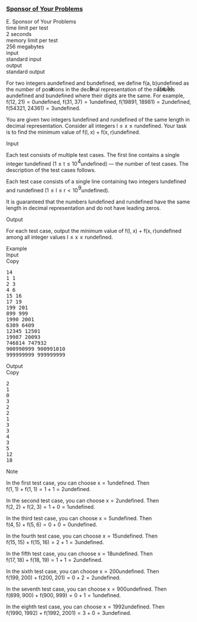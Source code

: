 <h3><a href="https://codeforces.com/contest/2121/problem/E" target="_blank" rel="noopener noreferrer">Sponsor of Your Problems</a></h3>
<div class="header"><div class="title">E. Sponsor of Your Problems</div><div class="time-limit"><div class="property-title">time limit per test</div>2 seconds</div><div class="memory-limit"><div class="property-title">memory limit per test</div>256 megabytes</div><div class="input-file input-standard"><div class="property-title">input</div>standard input</div><div class="output-file output-standard"><div class="property-title">output</div>standard output</div></div><div><p>For two integers <span class="MathJax_Preview" style="color: inherit;"><span class="MJXp-math" id="MJXp-Span-1"><span class="MJXp-mi MJXp-italic" id="MJXp-Span-2">a</span></span></span><span class="MathJax MathJax_Processed" id="MathJax-Element-1-Frame" tabindex="0" style=""><nobr><span class="math" id="MathJax-Span-1"><span style="display: inline-block; position: relative; width: 0em; height: 0px; font-size: 122%;"><span style="position: absolute;"><span class="mrow" id="MathJax-Span-2"><span class="mi" id="MathJax-Span-3" style="font-family: MathJax_Math-italic;">a</span></span></span></span></span></nobr></span>undefined and <span class="MathJax_Preview" style="color: inherit;"><span class="MJXp-math" id="MJXp-Span-3"><span class="MJXp-mi MJXp-italic" id="MJXp-Span-4">b</span></span></span><span class="MathJax MathJax_Processed" id="MathJax-Element-2-Frame" tabindex="0" style=""><nobr><span class="math" id="MathJax-Span-4"><span style="display: inline-block; position: relative; width: 0em; height: 0px; font-size: 122%;"><span style="position: absolute;"><span class="mrow" id="MathJax-Span-5"><span class="mi" id="MathJax-Span-6" style="font-family: MathJax_Math-italic;">b</span></span></span></span></span></nobr></span>undefined, we define <span class="MathJax_Preview" style="color: inherit;"><span class="MJXp-math" id="MJXp-Span-5"><span class="MJXp-mi MJXp-italic" id="MJXp-Span-6">f</span><span class="MJXp-mo" id="MJXp-Span-7" style="margin-left: 0em; margin-right: 0em;">(</span><span class="MJXp-mi MJXp-italic" id="MJXp-Span-8">a</span><span class="MJXp-mo" id="MJXp-Span-9" style="margin-left: 0em; margin-right: 0.222em;">,</span><span class="MJXp-mi MJXp-italic" id="MJXp-Span-10">b</span><span class="MJXp-mo" id="MJXp-Span-11" style="margin-left: 0em; margin-right: 0em;">)</span></span></span><span class="MathJax MathJax_Processed" id="MathJax-Element-3-Frame" tabindex="0" style=""><nobr><span class="math" id="MathJax-Span-7"><span style="display: inline-block; position: relative; width: 0em; height: 0px; font-size: 122%;"><span style="position: absolute;"><span class="mrow" id="MathJax-Span-8"><span class="mi" id="MathJax-Span-9" style="font-family: MathJax_Math-italic;">f<span style="display: inline-block; overflow: hidden; height: 1px; width: 0.061em;"></span></span><span class="mo" id="MathJax-Span-10" style="font-family: MathJax_Main;">(</span><span class="mi" id="MathJax-Span-11" style="font-family: MathJax_Math-italic;">a</span><span class="mo" id="MathJax-Span-12" style="font-family: MathJax_Main;">,</span><span class="mi" id="MathJax-Span-13" style="font-family: MathJax_Math-italic; padding-left: 0.179em;">b</span><span class="mo" id="MathJax-Span-14" style="font-family: MathJax_Main;">)</span></span></span></span></span></nobr></span>undefined as the number of positions in the decimal representation of the numbers <span class="MathJax_Preview" style="color: inherit;"><span class="MJXp-math" id="MJXp-Span-12"><span class="MJXp-mi MJXp-italic" id="MJXp-Span-13">a</span></span></span><span class="MathJax MathJax_Processing" id="MathJax-Element-4-Frame" tabindex="0"></span>undefined and <span class="MathJax_Preview" style="color: inherit;"><span class="MJXp-math" id="MJXp-Span-14"><span class="MJXp-mi MJXp-italic" id="MJXp-Span-15">b</span></span></span><span class="MathJax MathJax_Processing" id="MathJax-Element-5-Frame" tabindex="0"></span>undefined where their digits are the same. For example, <span class="MathJax_Preview" style="color: inherit;"><span class="MJXp-math" id="MJXp-Span-16"><span class="MJXp-mi MJXp-italic" id="MJXp-Span-17">f</span><span class="MJXp-mo" id="MJXp-Span-18" style="margin-left: 0em; margin-right: 0em;">(</span><span class="MJXp-mn" id="MJXp-Span-19">12</span><span class="MJXp-mo" id="MJXp-Span-20" style="margin-left: 0em; margin-right: 0.222em;">,</span><span class="MJXp-mn" id="MJXp-Span-21">21</span><span class="MJXp-mo" id="MJXp-Span-22" style="margin-left: 0em; margin-right: 0em;">)</span><span class="MJXp-mo" id="MJXp-Span-23" style="margin-left: 0.333em; margin-right: 0.333em;">=</span><span class="MJXp-mn" id="MJXp-Span-24">0</span></span></span><span class="MathJax MathJax_Processing" id="MathJax-Element-6-Frame" tabindex="0"></span>undefined, <span class="MathJax_Preview" style="color: inherit;"><span class="MJXp-math" id="MJXp-Span-25"><span class="MJXp-mi MJXp-italic" id="MJXp-Span-26">f</span><span class="MJXp-mo" id="MJXp-Span-27" style="margin-left: 0em; margin-right: 0em;">(</span><span class="MJXp-mn" id="MJXp-Span-28">31</span><span class="MJXp-mo" id="MJXp-Span-29" style="margin-left: 0em; margin-right: 0.222em;">,</span><span class="MJXp-mn" id="MJXp-Span-30">37</span><span class="MJXp-mo" id="MJXp-Span-31" style="margin-left: 0em; margin-right: 0em;">)</span><span class="MJXp-mo" id="MJXp-Span-32" style="margin-left: 0.333em; margin-right: 0.333em;">=</span><span class="MJXp-mn" id="MJXp-Span-33">1</span></span></span><span class="MathJax MathJax_Processing" id="MathJax-Element-7-Frame" tabindex="0"></span>undefined, <span class="MathJax_Preview" style="color: inherit;"><span class="MJXp-math" id="MJXp-Span-34"><span class="MJXp-mi MJXp-italic" id="MJXp-Span-35">f</span><span class="MJXp-mo" id="MJXp-Span-36" style="margin-left: 0em; margin-right: 0em;">(</span><span class="MJXp-mn" id="MJXp-Span-37">19891</span><span class="MJXp-mo" id="MJXp-Span-38" style="margin-left: 0em; margin-right: 0.222em;">,</span><span class="MJXp-mn" id="MJXp-Span-39">18981</span><span class="MJXp-mo" id="MJXp-Span-40" style="margin-left: 0em; margin-right: 0em;">)</span><span class="MJXp-mo" id="MJXp-Span-41" style="margin-left: 0.333em; margin-right: 0.333em;">=</span><span class="MJXp-mn" id="MJXp-Span-42">2</span></span></span><span class="MathJax MathJax_Processing" id="MathJax-Element-8-Frame" tabindex="0"></span>undefined, <span class="MathJax_Preview" style="color: inherit;"><span class="MJXp-math" id="MJXp-Span-43"><span class="MJXp-mi MJXp-italic" id="MJXp-Span-44">f</span><span class="MJXp-mo" id="MJXp-Span-45" style="margin-left: 0em; margin-right: 0em;">(</span><span class="MJXp-mn" id="MJXp-Span-46">54321</span><span class="MJXp-mo" id="MJXp-Span-47" style="margin-left: 0em; margin-right: 0.222em;">,</span><span class="MJXp-mn" id="MJXp-Span-48">24361</span><span class="MJXp-mo" id="MJXp-Span-49" style="margin-left: 0em; margin-right: 0em;">)</span><span class="MJXp-mo" id="MJXp-Span-50" style="margin-left: 0.333em; margin-right: 0.333em;">=</span><span class="MJXp-mn" id="MJXp-Span-51">3</span></span></span><span class="MathJax MathJax_Processing" id="MathJax-Element-9-Frame" tabindex="0"></span>undefined.</p><p>You are given two integers <span class="MathJax_Preview" style="color: inherit;"><span class="MJXp-math" id="MJXp-Span-52"><span class="MJXp-mi MJXp-italic" id="MJXp-Span-53">l</span></span></span><span class="MathJax MathJax_Processing" id="MathJax-Element-10-Frame" tabindex="0"></span>undefined and <span class="MathJax_Preview" style="color: inherit;"><span class="MJXp-math" id="MJXp-Span-54"><span class="MJXp-mi MJXp-italic" id="MJXp-Span-55">r</span></span></span><span class="MathJax MathJax_Processing" id="MathJax-Element-11-Frame" tabindex="0"></span>undefined of the <span class="tex-font-style-bf">same</span> length in decimal representation. Consider all integers <span class="MathJax_Preview" style="color: inherit;"><span class="MJXp-math" id="MJXp-Span-56"><span class="MJXp-mi MJXp-italic" id="MJXp-Span-57">l</span><span class="MJXp-mo" id="MJXp-Span-58" style="margin-left: 0.333em; margin-right: 0.333em;">≤</span><span class="MJXp-mi MJXp-italic" id="MJXp-Span-59">x</span><span class="MJXp-mo" id="MJXp-Span-60" style="margin-left: 0.333em; margin-right: 0.333em;">≤</span><span class="MJXp-mi MJXp-italic" id="MJXp-Span-61">r</span></span></span><span class="MathJax MathJax_Processing" id="MathJax-Element-12-Frame" tabindex="0"></span>undefined. Your task is to find the minimum value of <span class="MathJax_Preview" style="color: inherit;"><span class="MJXp-math" id="MJXp-Span-62"><span class="MJXp-mi MJXp-italic" id="MJXp-Span-63">f</span><span class="MJXp-mo" id="MJXp-Span-64" style="margin-left: 0em; margin-right: 0em;">(</span><span class="MJXp-mi MJXp-italic" id="MJXp-Span-65">l</span><span class="MJXp-mo" id="MJXp-Span-66" style="margin-left: 0em; margin-right: 0.222em;">,</span><span class="MJXp-mi MJXp-italic" id="MJXp-Span-67">x</span><span class="MJXp-mo" id="MJXp-Span-68" style="margin-left: 0em; margin-right: 0em;">)</span><span class="MJXp-mo" id="MJXp-Span-69" style="margin-left: 0.267em; margin-right: 0.267em;">+</span><span class="MJXp-mi MJXp-italic" id="MJXp-Span-70">f</span><span class="MJXp-mo" id="MJXp-Span-71" style="margin-left: 0em; margin-right: 0em;">(</span><span class="MJXp-mi MJXp-italic" id="MJXp-Span-72">x</span><span class="MJXp-mo" id="MJXp-Span-73" style="margin-left: 0em; margin-right: 0.222em;">,</span><span class="MJXp-mi MJXp-italic" id="MJXp-Span-74">r</span><span class="MJXp-mo" id="MJXp-Span-75" style="margin-left: 0em; margin-right: 0em;">)</span></span></span><span class="MathJax MathJax_Processing" id="MathJax-Element-13-Frame" tabindex="0"></span>undefined.</p></div><div class="input-specification"><div class="section-title">Input</div><p>Each test consists of multiple test cases. The first line contains a single integer <span class="MathJax_Preview" style="color: inherit;"><span class="MJXp-math" id="MJXp-Span-76"><span class="MJXp-mi MJXp-italic" id="MJXp-Span-77">t</span></span></span><span class="MathJax MathJax_Processing" id="MathJax-Element-14-Frame" tabindex="0"></span>undefined (<span class="MathJax_Preview" style="color: inherit;"><span class="MJXp-math" id="MJXp-Span-78"><span class="MJXp-mn" id="MJXp-Span-79">1</span><span class="MJXp-mo" id="MJXp-Span-80" style="margin-left: 0.333em; margin-right: 0.333em;">≤</span><span class="MJXp-mi MJXp-italic" id="MJXp-Span-81">t</span><span class="MJXp-mo" id="MJXp-Span-82" style="margin-left: 0.333em; margin-right: 0.333em;">≤</span><span class="MJXp-msubsup" id="MJXp-Span-83"><span class="MJXp-mn" id="MJXp-Span-84" style="margin-right: 0.05em;">10</span><span class="MJXp-mn MJXp-script" id="MJXp-Span-85" style="vertical-align: 0.5em;">4</span></span></span></span><span class="MathJax MathJax_Processing" id="MathJax-Element-15-Frame" tabindex="0"></span>undefined)&nbsp;— the number of test cases. The description of the test cases follows.</p><p>Each test case consists of a single line containing two integers <span class="MathJax_Preview" style="color: inherit;"><span class="MJXp-math" id="MJXp-Span-86"><span class="MJXp-mi MJXp-italic" id="MJXp-Span-87">l</span></span></span><span class="MathJax MathJax_Processing" id="MathJax-Element-16-Frame" tabindex="0"></span>undefined and <span class="MathJax_Preview" style="color: inherit;"><span class="MJXp-math" id="MJXp-Span-88"><span class="MJXp-mi MJXp-italic" id="MJXp-Span-89">r</span></span></span><span class="MathJax MathJax_Processing" id="MathJax-Element-17-Frame" tabindex="0"></span>undefined (<span class="MathJax_Preview" style="color: inherit;"><span class="MJXp-math" id="MJXp-Span-90"><span class="MJXp-mn" id="MJXp-Span-91">1</span><span class="MJXp-mo" id="MJXp-Span-92" style="margin-left: 0.333em; margin-right: 0.333em;">≤</span><span class="MJXp-mi MJXp-italic" id="MJXp-Span-93">l</span><span class="MJXp-mo" id="MJXp-Span-94" style="margin-left: 0.333em; margin-right: 0.333em;">≤</span><span class="MJXp-mi MJXp-italic" id="MJXp-Span-95">r</span><span class="MJXp-mo" id="MJXp-Span-96" style="margin-left: 0.333em; margin-right: 0.333em;">&lt;</span><span class="MJXp-msubsup" id="MJXp-Span-97"><span class="MJXp-mn" id="MJXp-Span-98" style="margin-right: 0.05em;">10</span><span class="MJXp-mn MJXp-script" id="MJXp-Span-99" style="vertical-align: 0.5em;">9</span></span></span></span><span class="MathJax MathJax_Processing" id="MathJax-Element-18-Frame" tabindex="0"></span>undefined).</p><p>It is guaranteed that the numbers <span class="MathJax_Preview" style="color: inherit;"><span class="MJXp-math" id="MJXp-Span-100"><span class="MJXp-mi MJXp-italic" id="MJXp-Span-101">l</span></span></span><span class="MathJax MathJax_Processing" id="MathJax-Element-19-Frame" tabindex="0"></span>undefined and <span class="MathJax_Preview" style="color: inherit;"><span class="MJXp-math" id="MJXp-Span-102"><span class="MJXp-mi MJXp-italic" id="MJXp-Span-103">r</span></span></span><span class="MathJax MathJax_Processing" id="MathJax-Element-20-Frame" tabindex="0"></span>undefined have the same length in decimal representation and do not have leading zeros.</p></div><div class="output-specification"><div class="section-title">Output</div><p>For each test case, output the minimum value of <span class="MathJax_Preview" style="color: inherit;"><span class="MJXp-math" id="MJXp-Span-104"><span class="MJXp-mi MJXp-italic" id="MJXp-Span-105">f</span><span class="MJXp-mo" id="MJXp-Span-106" style="margin-left: 0em; margin-right: 0em;">(</span><span class="MJXp-mi MJXp-italic" id="MJXp-Span-107">l</span><span class="MJXp-mo" id="MJXp-Span-108" style="margin-left: 0em; margin-right: 0.222em;">,</span><span class="MJXp-mi MJXp-italic" id="MJXp-Span-109">x</span><span class="MJXp-mo" id="MJXp-Span-110" style="margin-left: 0em; margin-right: 0em;">)</span><span class="MJXp-mo" id="MJXp-Span-111" style="margin-left: 0.267em; margin-right: 0.267em;">+</span><span class="MJXp-mi MJXp-italic" id="MJXp-Span-112">f</span><span class="MJXp-mo" id="MJXp-Span-113" style="margin-left: 0em; margin-right: 0em;">(</span><span class="MJXp-mi MJXp-italic" id="MJXp-Span-114">x</span><span class="MJXp-mo" id="MJXp-Span-115" style="margin-left: 0em; margin-right: 0.222em;">,</span><span class="MJXp-mi MJXp-italic" id="MJXp-Span-116">r</span><span class="MJXp-mo" id="MJXp-Span-117" style="margin-left: 0em; margin-right: 0em;">)</span></span></span><span class="MathJax MathJax_Processing" id="MathJax-Element-21-Frame" tabindex="0"></span>undefined among all integer values <span class="MathJax_Preview" style="color: inherit;"><span class="MJXp-math" id="MJXp-Span-118"><span class="MJXp-mi MJXp-italic" id="MJXp-Span-119">l</span><span class="MJXp-mo" id="MJXp-Span-120" style="margin-left: 0.333em; margin-right: 0.333em;">≤</span><span class="MJXp-mi MJXp-italic" id="MJXp-Span-121">x</span><span class="MJXp-mo" id="MJXp-Span-122" style="margin-left: 0.333em; margin-right: 0.333em;">≤</span><span class="MJXp-mi MJXp-italic" id="MJXp-Span-123">r</span></span></span><span class="MathJax MathJax_Processing" id="MathJax-Element-22-Frame" tabindex="0"></span>undefined.</p></div><div class="sample-tests"><div class="section-title">Example</div><div class="sample-test"><div class="input"><div class="title">Input<div title="Copy" data-clipboard-target="#id007063676692277961" id="id0002248896195619232" class="input-output-copier">Copy</div></div><pre id="id007063676692277961"><div class="test-example-line test-example-line-even test-example-line-0">14</div><div class="test-example-line test-example-line-odd test-example-line-1">1 1</div><div class="test-example-line test-example-line-even test-example-line-2">2 3</div><div class="test-example-line test-example-line-odd test-example-line-3">4 6</div><div class="test-example-line test-example-line-even test-example-line-4">15 16</div><div class="test-example-line test-example-line-odd test-example-line-5">17 19</div><div class="test-example-line test-example-line-even test-example-line-6">199 201</div><div class="test-example-line test-example-line-odd test-example-line-7">899 999</div><div class="test-example-line test-example-line-even test-example-line-8">1990 2001</div><div class="test-example-line test-example-line-odd test-example-line-9">6309 6409</div><div class="test-example-line test-example-line-even test-example-line-10">12345 12501</div><div class="test-example-line test-example-line-odd test-example-line-11">19987 20093</div><div class="test-example-line test-example-line-even test-example-line-12">746814 747932</div><div class="test-example-line test-example-line-odd test-example-line-13">900990999 900991010</div><div class="test-example-line test-example-line-even test-example-line-14">999999999 999999999</div></pre></div><div class="output"><div class="title">Output<div title="Copy" data-clipboard-target="#id008467581764855971" id="id0003812382592678798" class="input-output-copier">Copy</div></div><pre id="id008467581764855971">2
1
0
3
2
2
1
3
3
4
3
5
12
18
</pre></div></div></div><div class="note"><div class="section-title">Note</div><p>In the first test case, you can choose <span class="MathJax_Preview" style="color: inherit;"><span class="MJXp-math" id="MJXp-Span-124"><span class="MJXp-mi MJXp-italic" id="MJXp-Span-125">x</span><span class="MJXp-mo" id="MJXp-Span-126" style="margin-left: 0.333em; margin-right: 0.333em;">=</span><span class="MJXp-mn" id="MJXp-Span-127">1</span></span></span><span class="MathJax MathJax_Processing" id="MathJax-Element-23-Frame" tabindex="0"></span>undefined. Then <span class="MathJax_Preview" style="color: inherit;"><span class="MJXp-math" id="MJXp-Span-128"><span class="MJXp-mi MJXp-italic" id="MJXp-Span-129">f</span><span class="MJXp-mo" id="MJXp-Span-130" style="margin-left: 0em; margin-right: 0em;">(</span><span class="MJXp-mn" id="MJXp-Span-131">1</span><span class="MJXp-mo" id="MJXp-Span-132" style="margin-left: 0em; margin-right: 0.222em;">,</span><span class="MJXp-mn" id="MJXp-Span-133">1</span><span class="MJXp-mo" id="MJXp-Span-134" style="margin-left: 0em; margin-right: 0em;">)</span><span class="MJXp-mo" id="MJXp-Span-135" style="margin-left: 0.267em; margin-right: 0.267em;">+</span><span class="MJXp-mi MJXp-italic" id="MJXp-Span-136">f</span><span class="MJXp-mo" id="MJXp-Span-137" style="margin-left: 0em; margin-right: 0em;">(</span><span class="MJXp-mn" id="MJXp-Span-138">1</span><span class="MJXp-mo" id="MJXp-Span-139" style="margin-left: 0em; margin-right: 0.222em;">,</span><span class="MJXp-mn" id="MJXp-Span-140">1</span><span class="MJXp-mo" id="MJXp-Span-141" style="margin-left: 0em; margin-right: 0em;">)</span><span class="MJXp-mo" id="MJXp-Span-142" style="margin-left: 0.333em; margin-right: 0.333em;">=</span><span class="MJXp-mn" id="MJXp-Span-143">1</span><span class="MJXp-mo" id="MJXp-Span-144" style="margin-left: 0.267em; margin-right: 0.267em;">+</span><span class="MJXp-mn" id="MJXp-Span-145">1</span><span class="MJXp-mo" id="MJXp-Span-146" style="margin-left: 0.333em; margin-right: 0.333em;">=</span><span class="MJXp-mn" id="MJXp-Span-147">2</span></span></span><span class="MathJax MathJax_Processing" id="MathJax-Element-24-Frame" tabindex="0"></span>undefined.</p><p>In the second test case, you can choose <span class="MathJax_Preview" style="color: inherit;"><span class="MJXp-math" id="MJXp-Span-148"><span class="MJXp-mi MJXp-italic" id="MJXp-Span-149">x</span><span class="MJXp-mo" id="MJXp-Span-150" style="margin-left: 0.333em; margin-right: 0.333em;">=</span><span class="MJXp-mn" id="MJXp-Span-151">2</span></span></span><span class="MathJax MathJax_Processing" id="MathJax-Element-25-Frame" tabindex="0"></span>undefined. Then <span class="MathJax_Preview" style="color: inherit;"><span class="MJXp-math" id="MJXp-Span-152"><span class="MJXp-mi MJXp-italic" id="MJXp-Span-153">f</span><span class="MJXp-mo" id="MJXp-Span-154" style="margin-left: 0em; margin-right: 0em;">(</span><span class="MJXp-mn" id="MJXp-Span-155">2</span><span class="MJXp-mo" id="MJXp-Span-156" style="margin-left: 0em; margin-right: 0.222em;">,</span><span class="MJXp-mn" id="MJXp-Span-157">2</span><span class="MJXp-mo" id="MJXp-Span-158" style="margin-left: 0em; margin-right: 0em;">)</span><span class="MJXp-mo" id="MJXp-Span-159" style="margin-left: 0.267em; margin-right: 0.267em;">+</span><span class="MJXp-mi MJXp-italic" id="MJXp-Span-160">f</span><span class="MJXp-mo" id="MJXp-Span-161" style="margin-left: 0em; margin-right: 0em;">(</span><span class="MJXp-mn" id="MJXp-Span-162">2</span><span class="MJXp-mo" id="MJXp-Span-163" style="margin-left: 0em; margin-right: 0.222em;">,</span><span class="MJXp-mn" id="MJXp-Span-164">3</span><span class="MJXp-mo" id="MJXp-Span-165" style="margin-left: 0em; margin-right: 0em;">)</span><span class="MJXp-mo" id="MJXp-Span-166" style="margin-left: 0.333em; margin-right: 0.333em;">=</span><span class="MJXp-mn" id="MJXp-Span-167">1</span><span class="MJXp-mo" id="MJXp-Span-168" style="margin-left: 0.267em; margin-right: 0.267em;">+</span><span class="MJXp-mn" id="MJXp-Span-169">0</span><span class="MJXp-mo" id="MJXp-Span-170" style="margin-left: 0.333em; margin-right: 0.333em;">=</span><span class="MJXp-mn" id="MJXp-Span-171">1</span></span></span><span class="MathJax MathJax_Processing" id="MathJax-Element-26-Frame" tabindex="0"></span>undefined.</p><p>In the third test case, you can choose <span class="MathJax_Preview" style="color: inherit;"><span class="MJXp-math" id="MJXp-Span-172"><span class="MJXp-mi MJXp-italic" id="MJXp-Span-173">x</span><span class="MJXp-mo" id="MJXp-Span-174" style="margin-left: 0.333em; margin-right: 0.333em;">=</span><span class="MJXp-mn" id="MJXp-Span-175">5</span></span></span><span class="MathJax MathJax_Processing" id="MathJax-Element-27-Frame" tabindex="0"></span>undefined. Then <span class="MathJax_Preview" style="color: inherit;"><span class="MJXp-math" id="MJXp-Span-176"><span class="MJXp-mi MJXp-italic" id="MJXp-Span-177">f</span><span class="MJXp-mo" id="MJXp-Span-178" style="margin-left: 0em; margin-right: 0em;">(</span><span class="MJXp-mn" id="MJXp-Span-179">4</span><span class="MJXp-mo" id="MJXp-Span-180" style="margin-left: 0em; margin-right: 0.222em;">,</span><span class="MJXp-mn" id="MJXp-Span-181">5</span><span class="MJXp-mo" id="MJXp-Span-182" style="margin-left: 0em; margin-right: 0em;">)</span><span class="MJXp-mo" id="MJXp-Span-183" style="margin-left: 0.267em; margin-right: 0.267em;">+</span><span class="MJXp-mi MJXp-italic" id="MJXp-Span-184">f</span><span class="MJXp-mo" id="MJXp-Span-185" style="margin-left: 0em; margin-right: 0em;">(</span><span class="MJXp-mn" id="MJXp-Span-186">5</span><span class="MJXp-mo" id="MJXp-Span-187" style="margin-left: 0em; margin-right: 0.222em;">,</span><span class="MJXp-mn" id="MJXp-Span-188">6</span><span class="MJXp-mo" id="MJXp-Span-189" style="margin-left: 0em; margin-right: 0em;">)</span><span class="MJXp-mo" id="MJXp-Span-190" style="margin-left: 0.333em; margin-right: 0.333em;">=</span><span class="MJXp-mn" id="MJXp-Span-191">0</span><span class="MJXp-mo" id="MJXp-Span-192" style="margin-left: 0.267em; margin-right: 0.267em;">+</span><span class="MJXp-mn" id="MJXp-Span-193">0</span><span class="MJXp-mo" id="MJXp-Span-194" style="margin-left: 0.333em; margin-right: 0.333em;">=</span><span class="MJXp-mn" id="MJXp-Span-195">0</span></span></span><span class="MathJax MathJax_Processing" id="MathJax-Element-28-Frame" tabindex="0"></span>undefined.</p><p>In the fourth test case, you can choose <span class="MathJax_Preview" style="color: inherit;"><span class="MJXp-math" id="MJXp-Span-196"><span class="MJXp-mi MJXp-italic" id="MJXp-Span-197">x</span><span class="MJXp-mo" id="MJXp-Span-198" style="margin-left: 0.333em; margin-right: 0.333em;">=</span><span class="MJXp-mn" id="MJXp-Span-199">15</span></span></span><span class="MathJax MathJax_Processing" id="MathJax-Element-29-Frame" tabindex="0"></span>undefined. Then <span class="MathJax_Preview" style="color: inherit;"><span class="MJXp-math" id="MJXp-Span-200"><span class="MJXp-mi MJXp-italic" id="MJXp-Span-201">f</span><span class="MJXp-mo" id="MJXp-Span-202" style="margin-left: 0em; margin-right: 0em;">(</span><span class="MJXp-mn" id="MJXp-Span-203">15</span><span class="MJXp-mo" id="MJXp-Span-204" style="margin-left: 0em; margin-right: 0.222em;">,</span><span class="MJXp-mn" id="MJXp-Span-205">15</span><span class="MJXp-mo" id="MJXp-Span-206" style="margin-left: 0em; margin-right: 0em;">)</span><span class="MJXp-mo" id="MJXp-Span-207" style="margin-left: 0.267em; margin-right: 0.267em;">+</span><span class="MJXp-mi MJXp-italic" id="MJXp-Span-208">f</span><span class="MJXp-mo" id="MJXp-Span-209" style="margin-left: 0em; margin-right: 0em;">(</span><span class="MJXp-mn" id="MJXp-Span-210">15</span><span class="MJXp-mo" id="MJXp-Span-211" style="margin-left: 0em; margin-right: 0.222em;">,</span><span class="MJXp-mn" id="MJXp-Span-212">16</span><span class="MJXp-mo" id="MJXp-Span-213" style="margin-left: 0em; margin-right: 0em;">)</span><span class="MJXp-mo" id="MJXp-Span-214" style="margin-left: 0.333em; margin-right: 0.333em;">=</span><span class="MJXp-mn" id="MJXp-Span-215">2</span><span class="MJXp-mo" id="MJXp-Span-216" style="margin-left: 0.267em; margin-right: 0.267em;">+</span><span class="MJXp-mn" id="MJXp-Span-217">1</span><span class="MJXp-mo" id="MJXp-Span-218" style="margin-left: 0.333em; margin-right: 0.333em;">=</span><span class="MJXp-mn" id="MJXp-Span-219">3</span></span></span><span class="MathJax MathJax_Processing" id="MathJax-Element-30-Frame" tabindex="0"></span>undefined.</p><p>In the fifth test case, you can choose <span class="MathJax_Preview" style="color: inherit;"><span class="MJXp-math" id="MJXp-Span-220"><span class="MJXp-mi MJXp-italic" id="MJXp-Span-221">x</span><span class="MJXp-mo" id="MJXp-Span-222" style="margin-left: 0.333em; margin-right: 0.333em;">=</span><span class="MJXp-mn" id="MJXp-Span-223">18</span></span></span><span class="MathJax MathJax_Processing" id="MathJax-Element-31-Frame" tabindex="0"></span>undefined. Then <span class="MathJax_Preview" style="color: inherit;"><span class="MJXp-math" id="MJXp-Span-224"><span class="MJXp-mi MJXp-italic" id="MJXp-Span-225">f</span><span class="MJXp-mo" id="MJXp-Span-226" style="margin-left: 0em; margin-right: 0em;">(</span><span class="MJXp-mn" id="MJXp-Span-227">17</span><span class="MJXp-mo" id="MJXp-Span-228" style="margin-left: 0em; margin-right: 0.222em;">,</span><span class="MJXp-mn" id="MJXp-Span-229">18</span><span class="MJXp-mo" id="MJXp-Span-230" style="margin-left: 0em; margin-right: 0em;">)</span><span class="MJXp-mo" id="MJXp-Span-231" style="margin-left: 0.267em; margin-right: 0.267em;">+</span><span class="MJXp-mi MJXp-italic" id="MJXp-Span-232">f</span><span class="MJXp-mo" id="MJXp-Span-233" style="margin-left: 0em; margin-right: 0em;">(</span><span class="MJXp-mn" id="MJXp-Span-234">18</span><span class="MJXp-mo" id="MJXp-Span-235" style="margin-left: 0em; margin-right: 0.222em;">,</span><span class="MJXp-mn" id="MJXp-Span-236">19</span><span class="MJXp-mo" id="MJXp-Span-237" style="margin-left: 0em; margin-right: 0em;">)</span><span class="MJXp-mo" id="MJXp-Span-238" style="margin-left: 0.333em; margin-right: 0.333em;">=</span><span class="MJXp-mn" id="MJXp-Span-239">1</span><span class="MJXp-mo" id="MJXp-Span-240" style="margin-left: 0.267em; margin-right: 0.267em;">+</span><span class="MJXp-mn" id="MJXp-Span-241">1</span><span class="MJXp-mo" id="MJXp-Span-242" style="margin-left: 0.333em; margin-right: 0.333em;">=</span><span class="MJXp-mn" id="MJXp-Span-243">2</span></span></span><span class="MathJax MathJax_Processing" id="MathJax-Element-32-Frame" tabindex="0"></span>undefined.</p><p>In the sixth test case, you can choose <span class="MathJax_Preview" style="color: inherit;"><span class="MJXp-math" id="MJXp-Span-244"><span class="MJXp-mi MJXp-italic" id="MJXp-Span-245">x</span><span class="MJXp-mo" id="MJXp-Span-246" style="margin-left: 0.333em; margin-right: 0.333em;">=</span><span class="MJXp-mn" id="MJXp-Span-247">200</span></span></span><span class="MathJax MathJax_Processing" id="MathJax-Element-33-Frame" tabindex="0"></span>undefined. Then <span class="MathJax_Preview" style="color: inherit;"><span class="MJXp-math" id="MJXp-Span-248"><span class="MJXp-mi MJXp-italic" id="MJXp-Span-249">f</span><span class="MJXp-mo" id="MJXp-Span-250" style="margin-left: 0em; margin-right: 0em;">(</span><span class="MJXp-mn" id="MJXp-Span-251">199</span><span class="MJXp-mo" id="MJXp-Span-252" style="margin-left: 0em; margin-right: 0.222em;">,</span><span class="MJXp-mn" id="MJXp-Span-253">200</span><span class="MJXp-mo" id="MJXp-Span-254" style="margin-left: 0em; margin-right: 0em;">)</span><span class="MJXp-mo" id="MJXp-Span-255" style="margin-left: 0.267em; margin-right: 0.267em;">+</span><span class="MJXp-mi MJXp-italic" id="MJXp-Span-256">f</span><span class="MJXp-mo" id="MJXp-Span-257" style="margin-left: 0em; margin-right: 0em;">(</span><span class="MJXp-mn" id="MJXp-Span-258">200</span><span class="MJXp-mo" id="MJXp-Span-259" style="margin-left: 0em; margin-right: 0.222em;">,</span><span class="MJXp-mn" id="MJXp-Span-260">201</span><span class="MJXp-mo" id="MJXp-Span-261" style="margin-left: 0em; margin-right: 0em;">)</span><span class="MJXp-mo" id="MJXp-Span-262" style="margin-left: 0.333em; margin-right: 0.333em;">=</span><span class="MJXp-mn" id="MJXp-Span-263">0</span><span class="MJXp-mo" id="MJXp-Span-264" style="margin-left: 0.267em; margin-right: 0.267em;">+</span><span class="MJXp-mn" id="MJXp-Span-265">2</span><span class="MJXp-mo" id="MJXp-Span-266" style="margin-left: 0.333em; margin-right: 0.333em;">=</span><span class="MJXp-mn" id="MJXp-Span-267">2</span></span></span><span class="MathJax MathJax_Processing" id="MathJax-Element-34-Frame" tabindex="0"></span>undefined.</p><p>In the seventh test case, you can choose <span class="MathJax_Preview" style="color: inherit;"><span class="MJXp-math" id="MJXp-Span-268"><span class="MJXp-mi MJXp-italic" id="MJXp-Span-269">x</span><span class="MJXp-mo" id="MJXp-Span-270" style="margin-left: 0.333em; margin-right: 0.333em;">=</span><span class="MJXp-mn" id="MJXp-Span-271">900</span></span></span><span class="MathJax MathJax_Processing" id="MathJax-Element-35-Frame" tabindex="0"></span>undefined. Then <span class="MathJax_Preview" style="color: inherit;"><span class="MJXp-math" id="MJXp-Span-272"><span class="MJXp-mi MJXp-italic" id="MJXp-Span-273">f</span><span class="MJXp-mo" id="MJXp-Span-274" style="margin-left: 0em; margin-right: 0em;">(</span><span class="MJXp-mn" id="MJXp-Span-275">899</span><span class="MJXp-mo" id="MJXp-Span-276" style="margin-left: 0em; margin-right: 0.222em;">,</span><span class="MJXp-mn" id="MJXp-Span-277">900</span><span class="MJXp-mo" id="MJXp-Span-278" style="margin-left: 0em; margin-right: 0em;">)</span><span class="MJXp-mo" id="MJXp-Span-279" style="margin-left: 0.267em; margin-right: 0.267em;">+</span><span class="MJXp-mi MJXp-italic" id="MJXp-Span-280">f</span><span class="MJXp-mo" id="MJXp-Span-281" style="margin-left: 0em; margin-right: 0em;">(</span><span class="MJXp-mn" id="MJXp-Span-282">900</span><span class="MJXp-mo" id="MJXp-Span-283" style="margin-left: 0em; margin-right: 0.222em;">,</span><span class="MJXp-mn" id="MJXp-Span-284">999</span><span class="MJXp-mo" id="MJXp-Span-285" style="margin-left: 0em; margin-right: 0em;">)</span><span class="MJXp-mo" id="MJXp-Span-286" style="margin-left: 0.333em; margin-right: 0.333em;">=</span><span class="MJXp-mn" id="MJXp-Span-287">0</span><span class="MJXp-mo" id="MJXp-Span-288" style="margin-left: 0.267em; margin-right: 0.267em;">+</span><span class="MJXp-mn" id="MJXp-Span-289">1</span><span class="MJXp-mo" id="MJXp-Span-290" style="margin-left: 0.333em; margin-right: 0.333em;">=</span><span class="MJXp-mn" id="MJXp-Span-291">1</span></span></span><span class="MathJax MathJax_Processing" id="MathJax-Element-36-Frame" tabindex="0"></span>undefined.</p><p>In the eighth test case, you can choose <span class="MathJax_Preview" style="color: inherit;"><span class="MJXp-math" id="MJXp-Span-292"><span class="MJXp-mi MJXp-italic" id="MJXp-Span-293">x</span><span class="MJXp-mo" id="MJXp-Span-294" style="margin-left: 0.333em; margin-right: 0.333em;">=</span><span class="MJXp-mn" id="MJXp-Span-295">1992</span></span></span><span class="MathJax MathJax_Processing" id="MathJax-Element-37-Frame" tabindex="0"></span>undefined. Then <span class="MathJax_Preview" style="color: inherit;"><span class="MJXp-math" id="MJXp-Span-296"><span class="MJXp-mi MJXp-italic" id="MJXp-Span-297">f</span><span class="MJXp-mo" id="MJXp-Span-298" style="margin-left: 0em; margin-right: 0em;">(</span><span class="MJXp-mn" id="MJXp-Span-299">1990</span><span class="MJXp-mo" id="MJXp-Span-300" style="margin-left: 0em; margin-right: 0.222em;">,</span><span class="MJXp-mn" id="MJXp-Span-301">1992</span><span class="MJXp-mo" id="MJXp-Span-302" style="margin-left: 0em; margin-right: 0em;">)</span><span class="MJXp-mo" id="MJXp-Span-303" style="margin-left: 0.267em; margin-right: 0.267em;">+</span><span class="MJXp-mi MJXp-italic" id="MJXp-Span-304">f</span><span class="MJXp-mo" id="MJXp-Span-305" style="margin-left: 0em; margin-right: 0em;">(</span><span class="MJXp-mn" id="MJXp-Span-306">1992</span><span class="MJXp-mo" id="MJXp-Span-307" style="margin-left: 0em; margin-right: 0.222em;">,</span><span class="MJXp-mn" id="MJXp-Span-308">2001</span><span class="MJXp-mo" id="MJXp-Span-309" style="margin-left: 0em; margin-right: 0em;">)</span><span class="MJXp-mo" id="MJXp-Span-310" style="margin-left: 0.333em; margin-right: 0.333em;">=</span><span class="MJXp-mn" id="MJXp-Span-311">3</span><span class="MJXp-mo" id="MJXp-Span-312" style="margin-left: 0.267em; margin-right: 0.267em;">+</span><span class="MJXp-mn" id="MJXp-Span-313">0</span><span class="MJXp-mo" id="MJXp-Span-314" style="margin-left: 0.333em; margin-right: 0.333em;">=</span><span class="MJXp-mn" id="MJXp-Span-315">3</span></span></span><span class="MathJax MathJax_Processing" id="MathJax-Element-38-Frame" tabindex="0"></span>undefined.</p></div>